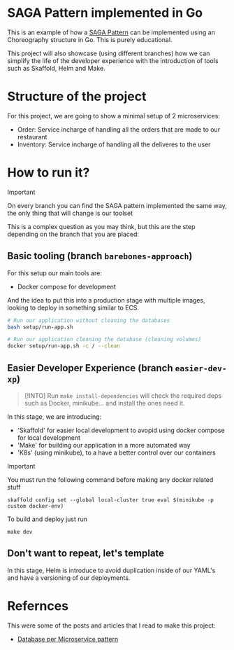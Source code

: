 # SAGA Pattern implemented in Go

This is an example of how a [SAGA Pattern](https://medium.com/cloud-native-daily/microservices-patterns-part-04-saga-pattern-a7f85d8d4aa3) can be implemented using an Choreography structure in Go. This is purely educational.

This project will also showcase (using different branches) how we can simplify the life of the developer experience with the introduction of tools such as Skaffold, Helm and Make.

# Structure of the project
For this project, we are going to show a minimal setup of 2 microservices:
- Order: Service incharge of handling all the orders that are made to our restaurant
- Inventory: Service incharge of handling all the deliveres to the user

# How to run it?
> [!IMPORTANT]
> On every branch you can find the SAGA pattern implemented the same way, the only thing that will change is our toolset

This is a complex question as you may think, but this are the step depending on the branch that you are placed:

## Basic tooling (branch `barebones-approach`)
For this setup our main tools are:
- Docker compose for development

And the idea to put this into a production stage with multiple images, looking to deploy in something similar to ECS.

```bash
# Run our application without cleaning the databases
bash setup/run-app.sh

# Run our application cleaning the database (cleaning volumes)
docker setup/run-app.sh -c / --clean
```

## Easier Developer Experience (branch `easier-dev-xp`)
>[!INTO]
> Run `make install-dependencies` will check the required deps such as Docker, minikube... and install the ones need it.

In this stage, we are introducing:
- 'Skaffold' for easier local development to avopid using docker compose for local development
- 'Make' for building our application in a more automated way
- 'K8s' (using minikube), to a have a better control over our containers

>[!IMPORTANT]
> You must run the following command before making any docker related stuff 

```
skaffold config set --global local-cluster true eval $(minikube -p custom docker-env)
```
To build and deploy just run
```
make dev
```


## Don't want to repeat, let's template

In this stage, Helm is introduce to avoid duplication inside of our YAML's and have a versioning of our deployments.

# Refernces
This were some of the posts and articles that I read to make this project:
- [Database per Microservice pattern](https://microservices.io/patterns/data/database-per-service.html)